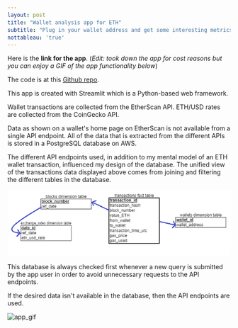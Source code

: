 ```yaml
---
layout: post
title: "Wallet analysis app for ETH"
subtitle: "Plug in your wallet address and get some interesting metrics"
nottableau: 'true'
---
```


Here is the **link for the app**. (*Edit: took down the app for cost reasons but you can enjoy a GIF of the app functionality below*) 

The code is at this [Github repo](https://github.com/h2kh/wallet_analysis).

This app is created with Streamlit which is a Python-based web framework.

Wallet transactions are collected from the EtherScan API. ETH/USD rates are collected from the CoinGecko API.

Data as shown on a wallet's home page on EtherScan is not available from a single API endpoint. All of the data that is extracted from the different APIs is stored in a PostgreSQL database on AWS.

The different API endpoints used, in addition to my mental model of an ETH wallet transaction, influenced my design of the database. The unified view of the transactions data displayed above comes from joining and filtering the different tables in the database.

![Database schema](/assets/db_schema.png)

This database is always checked first whenever a new query is submitted by the app user in order to avoid unnecessary requests to the API endpoints.

If the desired data isn't available in the database, then the API endpoints are used.

![app_gif](https://user-images.githubusercontent.com/21020474/163201889-9b3dae70-1eba-486c-aa33-23250b3a2801.gif)



